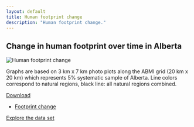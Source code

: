 ```yaml
---
layout: default
title: Human footprint change
description: "Human footprint change."
---
```


## Change in human footprint over time in Alberta

<div class="row">

<div class="col-6 col-sm-6 col-lg-6">
<img src="{{ site.contents }}/habitat/footprint-change/ABMI_HF3x7_yearly_changes_1999-2012.jpg" class="img-responsive" alt="Human footprint change">
</div>
<div class="col-6 col-sm-6 col-lg-6">
<p>Graphs are based on 3 km x 7 km photo plots along the ABMI grid (20 km x 20 km)
which represents 5% systematic sample of Alberta.
Line colors correspond to natural regions, black line: all natural regions combined.</p>
</div>

<span class="pull-right">
<div class="btn-group">
  <a href="#" class="btn btn-primary dropdown-toggle" data-toggle="dropdown" aria-expanded="false">Download <i class="fa fa-download"></i></a>
  <ul class="dropdown-menu">
    <li><a href="{{ site.ftproot }}/habitat/footprint-change/veghf3x7.zip" download>Footprint change</a></li>
  </ul>
</div>
</span>

<span class="pull-right">
<a href="http://sc-dev.abmi.ca/ocpu/library/footprintchange/www/" class="btn btn-primary" target="_blank">Explore the data set <i class="fa fa-external-link-square"></i></a>
</span>

</div>
